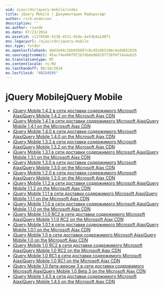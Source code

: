 ```yaml
---
uid: ajax/cdn/jquery-mobile/index
title: jQuery Mobile | Документация Майкрософт
author: rick-anderson
description: ''
ms.author: riande
ms.date: 07/23/2014
ms.assetid: c13785b6-5538-4511-92de-4afdb4a1d0f1
msc.legacyurl: /ajax/cdn/jquery-mobile
msc.type: folder
ms.openlocfilehash: 9dd3e94c1bb936897c8c492d65186c4edd652b59
ms.sourcegitcommit: 45ac74e400f9f2b7dbded66297730f6f14a4eb25
ms.translationtype: MT
ms.contentlocale: ru-RU
ms.lasthandoff: 08/16/2018
ms.locfileid: "48254595"
---
```

<a name="jquery-mobile"></a><span data-ttu-id="932c7-102">jQuery Mobile</span><span class="sxs-lookup"><span data-stu-id="932c7-102">jQuery Mobile</span></span>
====================
- [<span data-ttu-id="932c7-103">jQuery Mobile 1.4.2 в сети доставки содержимого Microsoft Ajax</span><span class="sxs-lookup"><span data-stu-id="932c7-103">jQuery Mobile 1.4.2 on the Microsoft Ajax CDN</span></span>](cdnjquerymobile142.md)
- [<span data-ttu-id="932c7-104">jQuery Mobile 1.4.1 в сети доставки содержимого Microsoft Ajax</span><span class="sxs-lookup"><span data-stu-id="932c7-104">jQuery Mobile 1.4.1 on the Microsoft Ajax CDN</span></span>](cdnjquerymobile141.md)
- [<span data-ttu-id="932c7-105">jQuery Mobile 1.4.0 в сети доставки содержимого Microsoft Ajax</span><span class="sxs-lookup"><span data-stu-id="932c7-105">jQuery Mobile 1.4.0 on the Microsoft Ajax CDN</span></span>](cdnjquerymobile140.md)
- [<span data-ttu-id="932c7-106">jQuery Mobile 1.3.2 в сети доставки содержимого Microsoft Ajax</span><span class="sxs-lookup"><span data-stu-id="932c7-106">jQuery Mobile 1.3.2 on the Microsoft Ajax CDN</span></span>](cdnjquerymobile132.md)
- [<span data-ttu-id="932c7-107">jQuery Mobile 1.3.1 в сети доставки содержимого Microsoft Ajax</span><span class="sxs-lookup"><span data-stu-id="932c7-107">jQuery Mobile 1.3.1 on the Microsoft Ajax CDN</span></span>](cdnjquerymobile131.md)
- [<span data-ttu-id="932c7-108">jQuery Mobile 1.3.0 в сети доставки содержимого Microsoft Ajax</span><span class="sxs-lookup"><span data-stu-id="932c7-108">jQuery Mobile 1.3.0 on the Microsoft Ajax CDN</span></span>](cdnjquerymobile130.md)
- [<span data-ttu-id="932c7-109">jQuery Mobile 1.2.0 в сети доставки содержимого Microsoft Ajax</span><span class="sxs-lookup"><span data-stu-id="932c7-109">jQuery Mobile 1.2.0 on the Microsoft Ajax CDN</span></span>](cdnjquerymobile120.md)
- [<span data-ttu-id="932c7-110">jQuery Mobile 1.1.2 в сети доставки содержимого Microsoft Ajax</span><span class="sxs-lookup"><span data-stu-id="932c7-110">jQuery Mobile 1.1.2 on the Microsoft Ajax CDN</span></span>](cdnjquerymobile112.md)
- [<span data-ttu-id="932c7-111">jQuery Mobile 1.1.1 в сети доставки содержимого Microsoft Ajax</span><span class="sxs-lookup"><span data-stu-id="932c7-111">jQuery Mobile 1.1.1 on the Microsoft Ajax CDN</span></span>](cdnjquerymobile111.md)
- [<span data-ttu-id="932c7-112">jQuery Mobile 1.1.0 в сети доставки содержимого Microsoft Ajax</span><span class="sxs-lookup"><span data-stu-id="932c7-112">jQuery Mobile 1.1.0 on the Microsoft Ajax CDN</span></span>](cdnjquerymobile110.md)
- [<span data-ttu-id="932c7-113">jQuery Mobile 1.1.0 RC2 в сети доставки содержимого Microsoft Ajax</span><span class="sxs-lookup"><span data-stu-id="932c7-113">jQuery Mobile 1.1.0 RC2 on the Microsoft Ajax CDN</span></span>](cdnjquerymobile110rc2.md)
- [<span data-ttu-id="932c7-114">jQuery Mobile 1.0.1 в сети доставки содержимого Microsoft Ajax</span><span class="sxs-lookup"><span data-stu-id="932c7-114">jQuery Mobile 1.0.1 on the Microsoft Ajax CDN</span></span>](cdnjquerymobile101.md)
- [<span data-ttu-id="932c7-115">jQuery Mobile 1.0 в сети доставки содержимого Microsoft Ajax</span><span class="sxs-lookup"><span data-stu-id="932c7-115">jQuery Mobile 1.0 on the Microsoft Ajax CDN</span></span>](cdnjquerymobile10.md)
- [<span data-ttu-id="932c7-116">jQuery Mobile 1.0 RC2 в сети доставки содержимого Microsoft Ajax</span><span class="sxs-lookup"><span data-stu-id="932c7-116">jQuery Mobile 1.0 RC2 on the Microsoft Ajax CDN</span></span>](cdnjquerymobile10rc2.md)
- [<span data-ttu-id="932c7-117">jQuery Mobile 1.0 RC1 в сети доставки содержимого Microsoft Ajax</span><span class="sxs-lookup"><span data-stu-id="932c7-117">jQuery Mobile 1.0 RC1 on the Microsoft Ajax CDN</span></span>](cdnjquerymobile10rc1.md)
- [<span data-ttu-id="932c7-118">jQuery Mobile 1.0 бета-версии 3 в сети доставки содержимого Microsoft Ajax</span><span class="sxs-lookup"><span data-stu-id="932c7-118">jQuery Mobile 1.0 Beta 3 on the Microsoft Ajax CDN</span></span>](cdnjquerymobile10b3.md)
- [<span data-ttu-id="932c7-119">jQuery Mobile 1.4.5 в сети доставки содержимого Microsoft Ajax</span><span class="sxs-lookup"><span data-stu-id="932c7-119">jQuery Mobile 1.4.5 on the Microsoft Ajax CDN</span></span>](cdnjquerymobile145.md)
